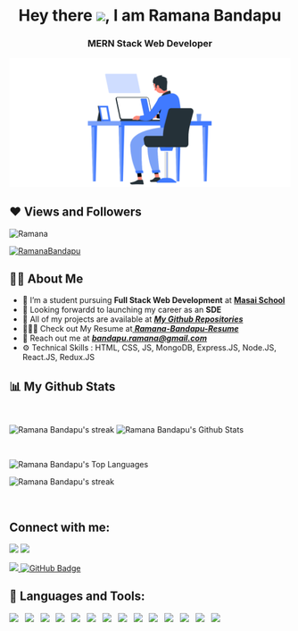 <h1 align="center">Hey there <img src="https://raw.githubusercontent.com/MartinHeinz/MartinHeinz/master/wave.gif" width="30px">, I am Ramana Bandapu </h1>
<h3 align="center"> MERN Stack Web Developer</h3>

<div align="center" ><img src = "https://raw.githubusercontent.com/mohammad2407/mohammad2407/main/gif-1.gif" /></div>

## ❤ Views and Followers

<p align="left"> <img src="https://komarev.com/ghpvc/?username=ramana-bandapu&label=Profile%20views&color=0e75b6&style=flat" alt="Ramana" /> </p>

 <p align="left"> <a href="https://www.linkedin.com/in/ramana-bandapu/" target="blank"><img src="https://static.vecteezy.com/system/resources/previews/018/930/587/original/linkedin-logo-linkedin-icon-transparent-free-png.png" alt="RamanaBandapu" /></a> </p> 

## 🙋‍♂️ About Me

- 🌱 I’m a student pursuing **Full Stack Web Development** at [**Masai School**](https://www.masaischool.com/)
- 👯 Looking forwardd to launching my career as an **SDE**
- 🤔 All of my projects are available at [_**My Github Repositories**_](https://github.com/ramanabandapu?tab=repositories)
- 👨🏻‍🎓 Check out My Resume at[ _**Ramana-Bandapu-Resume**_](https://drive.google.com/file/d/14q5_6vV3iVIXihyaKm-4DRfceGkvtmSX/view?usp=sharing)
- 💌 Reach out me at [_**bandapu.ramana@gmail.com**_](mailto:bandapu.ramana@gmail.com)
- ⚙️ Technical Skills : HTML, CSS, JS, MongoDB, Express.JS, Node.JS, React.JS, Redux.JS

<p align="center"></p>

## 📊 My Github Stats

<br />
<p>
  <img
    style="height: 200px; width: 48%"
    title="Get streak stats for your profile at git.io/streak-stats"
    alt="Ramana Bandapu's streak"
    src="https://github-readme-streak-stats.herokuapp.com/?user=ramanabandapu&theme=react&hide_border=true&stroke=0000&background=060A0CD0"
  />
  <img
    style="height: 200px; width: 48%"
    alt="Ramana Bandapu's Github Stats"
    src="https://github-readme-stats.vercel.app/api?username=ramanabandapu&show_icons=true&count_private=true&theme=react&hide_border=true&bg_color=0D1117"
  />
</p>
<br />
<p>
  <img
    style="height: 200px; width: 48%"
    alt="Ramana Bandapu's Top Languages"
    src="https://github-readme-stats.vercel.app/api/top-langs/?username=ramanabandapu&langs_count=8&count_private=true&layout=compact&theme=react&hide_border=true&bg_color=0D1117"
  />

<img
    style="height: 200px; width: 100%;"
    title="Git Trophy"
    alt="Ramana Bandapu's streak"
    src="https://github-profile-trophy.vercel.app/?username=ramanabandapu&theme=react&hide_border=true&stroke=0000&background=060A0CD0"
  />

</p>

<br />


## Connect with me:

<p align="left">
  <a href="https://www.linkedin.com/in/ramana-bandapu/"
    ><img src="https://img.icons8.com/fluent/48/000000/linkedin.png"
  /></a>
  <a href="https://www.instagram.com/ramana_pspk_cult/?hl=en"
    ><img src="https://img.icons8.com/fluent/48/000000/instagram-new.png"
  /></a>
</p>

<a href="https://github.com/ramanabandapu/github-profile-views-counter">
  <img src="https://komarev.com/ghpvc/?username=ramanabandapu" />
</a>
<a href="https://github.com/ramanabandapu?tab=followers">
  <img
    src="https://img.shields.io/github/followers/ramanabandapu?label=Followers&style=social"
    alt="GitHub Badge"
  />
</a>

## 🚀 Languages and Tools:

<p>
  <img
    src="https://img.shields.io/badge/HTML5%20-%23e34f26.svg?&style=for-the-badge&logo=html5&logoColor=white"
  />&nbsp;&nbsp;
  <img
    src="https://img.shields.io/badge/CSS3-1572B6?style=for-the-badge&logo=css3&logoColor=white"
  />&nbsp;&nbsp;
  <img
    src="https://img.shields.io/badge/JavaScript-100000?style=for-the-badge&logo=javascript&logoColor=F7DF1E"
  />&nbsp;&nbsp;
  <img
    src="https://img.shields.io/badge/MongoDB-4EA94B?style=for-the-badge&logo=mongodb&logoColor=white"
  />&nbsp;&nbsp;
  <img
    src="https://img.shields.io/badge/Express.js-FCC624?style=for-the-badge&logo=express&logoColor=black"
  />&nbsp;&nbsp;
  <img
    src="https://img.shields.io/badge/ReactJS-330F63?style=for-the-badge&logo=react&logoColor=61DAFB"
  />&nbsp;&nbsp;
  <img
    src="https://img.shields.io/badge/Node.js-EA4C89?style=for-the-badge&logo=nodedotjs&logoColor=white"
  />&nbsp;&nbsp;
  <img
    src="https://img.shields.io/badge/Redux-593D88?style=for-the-badge&logo=redux&logoColor=white"
  />&nbsp;&nbsp;
  <img
    src="https://img.shields.io/badge/GitHub-3181FF?style=for-the-badge&logo=github&logoColor=white"
  />&nbsp;&nbsp;
  <img
    src="https://img.shields.io/badge/JWT-000000?style=for-the-badge&logo=JSON%20web%20tokens&logoColor=white"
  />&nbsp;&nbsp;
  <img
    src="https://img.shields.io/badge/npm-CB3837?style=for-the-badge&logo=npm&logoColor=white"
  />&nbsp;&nbsp;
  <img
    src="https://img.shields.io/badge/Netlify-00C7B7?style=for-the-badge&logo=netlify&logoColor=white"
  />&nbsp;&nbsp;
  <img
    src="https://img.shields.io/badge/Heroku-430098?style=for-the-badge&logo=heroku&logoColor=white"
  />&nbsp;&nbsp;
  <img
    src="https://img.shields.io/badge/Postman-FF6C37?style=for-the-badge&logo=Postman&logoColor=white"
  />&nbsp;&nbsp;
</p>



